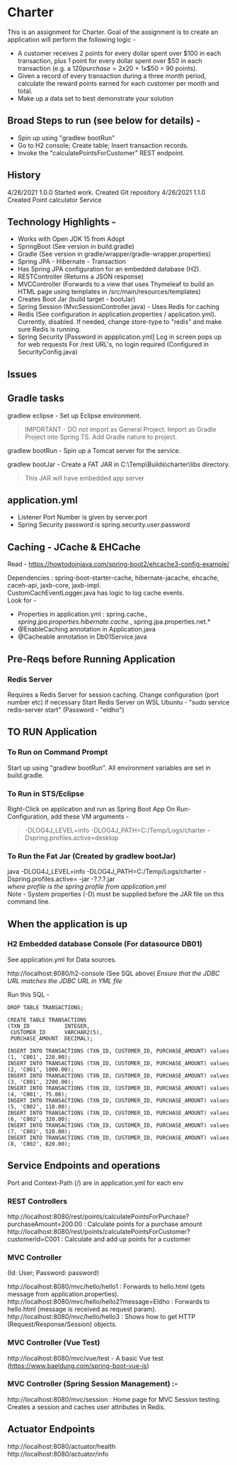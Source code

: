 # Charter

This is an assignment for Charter. Goal of the assignment is to create an application will perform the following logic -

- A customer receives 2 points for every dollar spent over $100 in each transaction, plus 1 point for every dollar spent over $50 in each transaction
(e.g. a $120 purchase = 2x$20 + 1x$50 = 90 points).
- Given a record of every transaction during a three month period, calculate the reward points earned for each customer per month and total.
- Make up a data set to best demonstrate your solution

## Broad Steps to run (see below for details) - 

- Spin up using "gradlew bootRun"
- Go to H2 console; Create table; Insert transaction records.
- Invoke the "calculatePointsForCustomer" REST endpoint.


## History

4/26/2021  1.0.0   Started work. Created Git repository
4/26/2021  1.1.0   Created Point calculator Service

## Technology Highlights -

- Works with Open JDK 15 from Adopt
- SpringBoot (See version in build.gradle)
- Gradle (See version in gradle/wrapper/gradle-wrapper.properties)
- Spring JPA - Hibernate - Transaction
- Has Spring JPA configuration for an embedded database (H2).
- RESTController (Returns a JSON response)
- MVCController (Forwards to a view that uses Thymeleaf to build an HTML page using templates in /src/main/resources/templates)
- Creates Boot Jar (build target - bootJar)
- Spring Session (MvcSessionController.java) - Uses Redis for caching
- Redis (See configuration in application.properties / application.yml).
  Currently, disabled. If needed, change store-type to "redis" and make sure Redis is running.
- Spring Security [Password in appplication.yml]
    Log in screen pops up for web requests
    For /rest URL's, no login required (Configured in SecurityConfig.java)

## Issues

## Gradle tasks

gradlew eclipse  - Set up Eclipse environment. 
>IMPORTANT - DO not import as General Project.
>Import as Gradle Project into Spring TS. Add Gradle nature to project. 

gradlew bootRun  - Spin up a Tomcat server for the service. 

gradlew bootJar - Create a FAT JAR in C:\Temp\Builds\charter\libs directory. 
>This JAR will have embedded app server

## application.yml

- Listener Port Number is given by server.port
- Spring Security password is spring.security.user.password

## Caching - JCache & EHCache

Read - https://howtodoinjava.com/spring-boot2/ehcache3-config-example/

Dependencies : spring-boot-starter-cache, hibernate-jacache, ehcache, caceh-api, jaxb-core, jaxb-impl.  
CustomCachEventLogger.java has logic to log cache events.  
Look for -

- Properties in application.yml : spring.cache.*, spring.jpa.properties.hibernate.cache.*, spring.jpa.properties.net.*
- @EnableCaching annotation in Application.java
- @Cacheable annotation in Db01Service.java
  
## Pre-Reqs before Running Application

### Redis Server

Requires a Redis Server for session caching. Change configuration (port number etc) if necessary
Start Redis Server on WSL Ubuntu - "sudo service redis-server start"  (Password - "eldho")

## TO RUN Application

### To Run on Command Prompt

Start up using "gradlew bootRun". All environment variables are set in build.gradle.

### To Run in STS/Eclipse

Right-Click on application and run as Spring Boot App
On Run-Configuration, add these VM arguments - 
>-DLOG4J_LEVEL=info -DLOG4J_PATH=C:/Temp/Logs/charter -Dspring.profiles.active=desktop

### To Run the Fat Jar (Created by gradlew bootJar)

java -DLOG4J_LEVEL=info -DLOG4J_PATH=C:/Temp/Logs/charter -Dspring.profiles.active=<profile> -jar <projectName>-?.?.?.jar   
*where profile is the spring profile from application.yml*  
Note - System properties (-D) must be supplied before the JAR file on this command line.


## When the application is up

### H2 Embedded database Console (For datasource DB01)

See application.yml for Data sources.

http://localhost:8080/h2-console  (See SQL above)
*Ensure that the JDBC URL matches the JDBC URL in YML file*  

Run this SQL -

    DROP TABLE TRANSACTIONS;

    CREATE TABLE TRANSACTIONS
    (TXN_ID           INTEGER,
     CUSTOMER_ID      VARCHAR2(5),
     PURCHASE_AMOUNT  DECIMAL);

    INSERT INTO TRANSACTIONS (TXN_ID, CUSTOMER_ID, PURCHASE_AMOUNT) values (1, 'C001', 220.00);
    INSERT INTO TRANSACTIONS (TXN_ID, CUSTOMER_ID, PURCHASE_AMOUNT) values (2, 'C001', 1000.00);
    INSERT INTO TRANSACTIONS (TXN_ID, CUSTOMER_ID, PURCHASE_AMOUNT) values (3, 'C001', 2200.00);
    INSERT INTO TRANSACTIONS (TXN_ID, CUSTOMER_ID, PURCHASE_AMOUNT) values (4, 'C001', 75.00);
    INSERT INTO TRANSACTIONS (TXN_ID, CUSTOMER_ID, PURCHASE_AMOUNT) values (5, 'C002', 110.00);
    INSERT INTO TRANSACTIONS (TXN_ID, CUSTOMER_ID, PURCHASE_AMOUNT) values (6, 'C002', 320.00);
    INSERT INTO TRANSACTIONS (TXN_ID, CUSTOMER_ID, PURCHASE_AMOUNT) values (7, 'C002', 520.00);
    INSERT INTO TRANSACTIONS (TXN_ID, CUSTOMER_ID, PURCHASE_AMOUNT) values (8, 'C002', 820.00);


## Service Endpoints and operations

Port and Context-Path (/) are in application.yml for each env

### REST Controllers

http://localhost:8080/rest/points/calculatePointsForPurchase?purchaseAmount=200.00 : Calculate points for a purchase amount
http://localhost:8080/rest/points/calculatePointsForCustomer?customerId=C001 : Calculate and add up points for a customer

### MVC Controller

(Id: User; Password: password)

http://localhost:8080/mvc/hello/hello1 : Forwards to hello.html (gets message from application.properties).  
http://localhost:8080/mvc/hello/hello2?message=Eldho : Forwards to hello.html (message is received as request param).  
http://localhost:8080/mvc/hello/hello3 : Shows how to get HTTP (Request/Response/Session) objects.  

### MVC Controller (Vue Test)

http://localhost:8080/mvc/vue/test - A basic Vue test (https://www.baeldung.com/spring-boot-vue-js)

### MVC Controller (Spring Session Management) :-

http://localhost:8080/mvc/session : Home page for MVC Session testing. Creates a session and caches user attributes in Redis.  

## Actuator Endpoints

http://localhost:8080/actuator/health  
http://localhost:8080/actuator/info  
